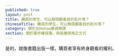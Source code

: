 ```yaml
---
published: true
layout: post
title: 購買的學生，可以無限觀看我的影片嗎？
chineseTitle: 購買的學生，可以無限觀看我的影片嗎？
category: 關於在Hahow募資開課
section: 關於著作權保護，與版權使用之方式
---
```

 

是的，就像書籍出版一樣，購買者享有終身觀看的權利。